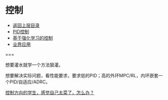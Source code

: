 # 控制

* [返回上层目录](../autopilot.md)
* [PID控制](pid-control/pid-control.md)
* [基于强化学习的控制](reinforcement-learning-based-control/reinforcement-learning-based-control.md)
* [业界应用](industry-application/industry-application.md)



===

想要灌水就学一个方法狠灌。

想要解决实际问题，看性能要求，要求低的PID；高的外环MPC/RL，内环嵌套一个PID/自适应/ADRC。

[控制方向的学生，感觉自己太菜了，怎么办？](https://www.zhihu.com/question/587703066/answer/3101026010)

